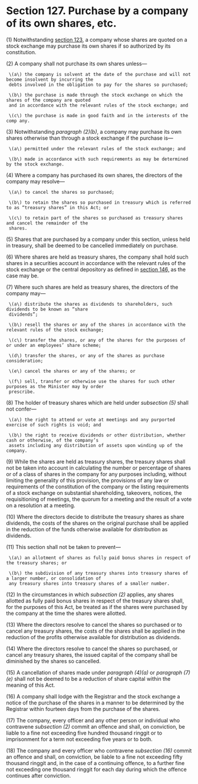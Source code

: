 # Section 127. Purchase by a company of its own shares, etc.

\(1\) Notwithstanding [section 123](section-123.-financial-assistance-by-a-company-in-dealings-in-its-shares-etc..md), a company whose shares are quoted on a stock exchange may purchase its own shares if so authorized by its constitution.

\(2\) A company shall not purchase its own shares unless—

     \(a\) the company is solvent at the date of the purchase and will not become insolvent by incurring the  
     debts involved in the obligation to pay for the shares so purchased;

     \(b\) the purchase is made through the stock exchange on which the shares of the company are quoted  
     and in accordance with the relevant rules of the stock exchange; and

     \(c\) the purchase is made in good faith and in the interests of the comp any.

\(3\) Notwithstanding _paragraph \(2\)\(b\)_, a company may purchase its own shares otherwise than through a stock exchange if the purchase is—

     \(a\) permitted under the relevant rules of the stock exchange; and

     \(b\) made in accordance with such requirements as may be determined by the stock exchange.

\(4\) Where a company has purchased its own shares, the directors of the company may resolve—

     \(a\) to cancel the shares so purchased;

     \(b\) to retain the shares so purchased in treasury which is referred to as “treasury shares” in this Act; or

     \(c\) to retain part of the shares so purchased as treasury shares and cancel the remainder of the  
     shares.

\(5\) Shares that are purchased by a company under this section, unless held in treasury, shall be deemed to be cancelled immediately on purchase.

\(6\) Where shares are held as treasury shares, the company shall hold such shares in a securities account in accordance with the relevant rules of the stock exchange or the central depository as defined in [section 146,](../subdivision-8-the-central-depository-system/section-146.-interpretation.md) as the case may be.

\(7\) Where such shares are held as treasury shares, the directors of the company may—

     \(a\) distribute the shares as dividends to shareholders, such dividends to be known as “share  
     dividends”;

     \(b\) resell the shares or any of the shares in accordance with the relevant rules of the stock exchange;

     \(c\) transfer the shares, or any of the shares for the purposes of or under an employees’ share scheme;

     \(d\) transfer the shares, or any of the shares as purchase consideration;

     \(e\) cancel the shares or any of the shares; or

     \(f\) sell, transfer or otherwise use the shares for such other purposes as the Minister may by order  
     prescribe.

\(8\) The holder of treasury shares which are held under _subsection \(5\)_ shall not confer—

     \(a\) the right to attend or vote at meetings and any purported exercise of such rights is void; and

     \(b\) the right to receive dividends or other distribution, whether cash or otherwise, of the company’s  
     assets including any distribution of assets upon winding up of the company.

\(9\) While the shares are held as treasury shares, the treasury shares shall not be taken into account in calculating the number or percentage of shares or of a class of shares in the company for any purposes including, without limiting the generality of this provision, the provisions of any law or requirements of the constitution of the company or the listing requirements of a stock exchange on substantial shareholding, takeovers, notices, the requisitioning of meetings, the quorum for a meeting and the result of a vote on a resolution at a meeting.

\(10\) Where the directors decide to distribute the treasury shares as share dividends, the costs of the shares on the original purchase shall be applied in the reduction of the funds otherwise available for distribution as dividends.

\(11\) This section shall not be taken to prevent—

     \(a\) an allotment of shares as fully paid bonus shares in respect of the treasury shares; or

     \(b\) the subdivision of any treasury shares into treasury shares of a larger number, or consolidation of  
     any treasury shares into treasury shares of a smaller number.

\(12\) In the circumstances in which _subsection \(2\)_ applies, any shares allotted as fully paid bonus shares in respect of the treasury shares shall, for the purposes of this Act, be treated as if the shares were purchased by the company at the time the shares were allotted.

\(13\) Where the directors resolve to cancel the shares so purchased or to cancel any treasury shares, the costs of the shares shall be applied in the reduction of the profits otherwise available for distribution as dividends.

\(14\) Where the directors resolve to cancel the shares so purchased, or cancel any treasury shares, the issued capital of the company shall be diminished by the shares so cancelled.

\(15\) A cancellation of shares made under _paragraph \(4\)\(a\)_ or _paragraph \(7\)\(e\)_ shall not be deemed to be a reduction of share capital within the meaning of this Act.

\(16\) A company shall lodge with the Registrar and the stock exchange a notice of the purchase of the shares in a manner to be determined by the Registrar within fourteen days from the purchase of the shares.

\(17\) The company, every officer and any other person or individual who contravene _subsection \(2\)_ commit an offence and shall, on conviction, be liable to a fine not exceeding five hundred thousand ringgit or to imprisonment for a term not exceeding five years or to both.

\(18\) The company and every officer who contravene _subsection \(16\)_ commit an offence and shall, on conviction, be liable to a fine not exceeding fifty thousand ringgit and, in the case of a continuing offence, to a further fine not exceeding one thousand ringgit for each day during which the offence continues after conviction.

